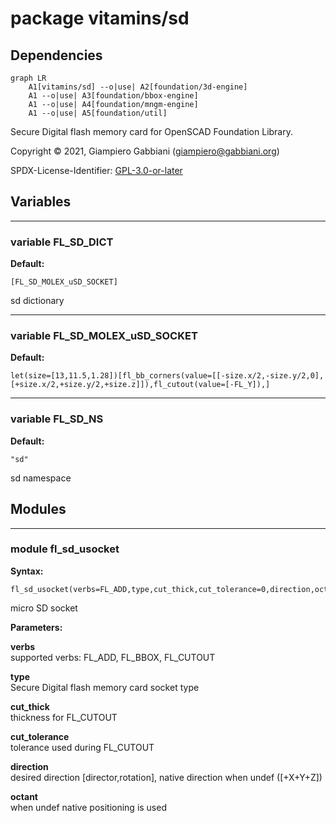 # package vitamins/sd

## Dependencies

```mermaid
graph LR
    A1[vitamins/sd] --o|use| A2[foundation/3d-engine]
    A1 --o|use| A3[foundation/bbox-engine]
    A1 --o|use| A4[foundation/mngm-engine]
    A1 --o|use| A5[foundation/util]
```

Secure Digital flash memory card for OpenSCAD Foundation Library.

Copyright © 2021, Giampiero Gabbiani (giampiero@gabbiani.org)

SPDX-License-Identifier: [GPL-3.0-or-later](https://spdx.org/licenses/GPL-3.0-or-later.html)


## Variables

---

### variable FL_SD_DICT

__Default:__

    [FL_SD_MOLEX_uSD_SOCKET]

sd dictionary

---

### variable FL_SD_MOLEX_uSD_SOCKET

__Default:__

    let(size=[13,11.5,1.28])[fl_bb_corners(value=[[-size.x/2,-size.y/2,0],[+size.x/2,+size.y/2,+size.z]]),fl_cutout(value=[-FL_Y]),]

---

### variable FL_SD_NS

__Default:__

    "sd"

sd namespace

## Modules

---

### module fl_sd_usocket

__Syntax:__

    fl_sd_usocket(verbs=FL_ADD,type,cut_thick,cut_tolerance=0,direction,octant)

micro SD socket


__Parameters:__

__verbs__  
supported verbs: FL_ADD, FL_BBOX, FL_CUTOUT

__type__  
Secure Digital flash memory card socket type

__cut_thick__  
thickness for FL_CUTOUT

__cut_tolerance__  
tolerance used during FL_CUTOUT

__direction__  
desired direction [director,rotation], native direction when undef ([+X+Y+Z])

__octant__  
when undef native positioning is used


